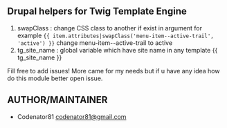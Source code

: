 <h2>Drupal helpers for Twig Template Engine</h2>

<ol>
<li>
 swapClass : change CSS class to another if exist in argument 
    for example <code>{{ item.attributes|swapClass('menu-item--active-trail', 'active') }}</code> change menu-item--active-trail to active
</li>
<li>
tg_site_name : global variable which have site name in any template {{  tg_site_name }}
</li>
</ol>
<p>Fill free to add issues!
More came for my needs but if u have any idea how do this module better open issue.
</p>

<h2>AUTHOR/MAINTAINER</h2>

- Codenator81 codenator81@gmail.com